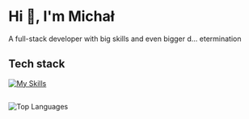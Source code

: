# Hi 👋, I'm Michał
A full-stack developer with big skills and even bigger d... etermination
## Tech stack
[![My Skills](https://skillicons.dev/icons?i=ts,js,html,css,tailwind,nodejs,express,react,nextjs,py,django,cs,dotnet,postman,mongodb,supabase&perline=8)](https://skillicons.dev)
##
<div>
  <img src="https://github-readme-stats-blond-nine-78.vercel.app/api/top-langs/?username=MParchan&layout=compact" alt="Top Languages">
</div>
